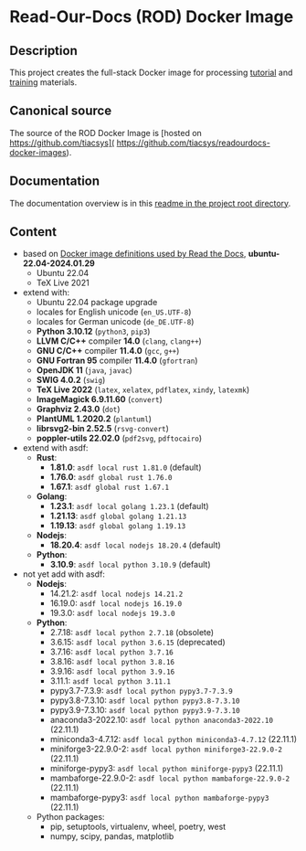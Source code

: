 # Read-Our-Docs (ROD) Docker Image

## Description

This project creates the full-stack Docker image for processing [tutorial](
https://bridle.tiac-systems.net/tutorials) and [training](
https://bridle.tiac-systems.net/trainings) materials.

## Canonical source

The source of the ROD Docker Image is [hosted on https://github.com/tiacsys](
https://github.com/tiacsys/readourdocs-docker-images).

## Documentation

The documentation overview is in this [readme in the project root directory](
README.md).

## Content

- based on [Docker image definitions used by Read the
  Docs](https://github.com/readthedocs/readthedocs-docker-images),
  **ubuntu-22.04-2024.01.29**
  - Ubuntu 22.04
  - TeX Live 2021
- extend with:
  - Ubuntu 22.04 package upgrade
  - locales for English unicode (`en_US.UTF-8`)
  - locales for German unicode (`de_DE.UTF-8`)
  - **Python 3.10.12** (`python3`, `pip3`)
  - **LLVM C/C++** compiler **14.0** (`clang`, `clang++`)
  - **GNU C/C++** compiler **11.4.0** (`gcc`, `g++`)
  - **GNU Fortran 95** compiler **11.4.0** (`gfortran`)
  - **OpenJDK 11** (`java`, `javac`)
  - **SWIG 4.0.2** (`swig`)
  - **TeX Live 2022** (`latex`, `xelatex`, `pdflatex`, `xindy`, `latexmk`)
  - **ImageMagick 6.9.11.60** (`convert`)
  - **Graphviz 2.43.0** (`dot`)
  - **PlantUML 1.2020.2** (`plantuml`)
  - **librsvg2-bin 2.52.5** (`rsvg-convert`)
  - **poppler-utils 22.02.0** (`pdf2svg`, `pdftocairo`)
- extend with asdf:
  - **Rust**:
    - **1.81.0**: `asdf local rust 1.81.0` (default)
    - **1.76.0**: `asdf global rust 1.76.0`
    - **1.67.1**: `asdf global rust 1.67.1`
  - **Golang**:
    - **1.23.1**: `asdf local golang 1.23.1` (default)
    - **1.21.13**: `asdf global golang 1.21.13`
    - **1.19.13**: `asdf global golang 1.19.13`
  - **Nodejs**:
    - **18.20.4**: `asdf local nodejs 18.20.4` (default)
  - **Python**:
    - **3.10.9**: `asdf local python 3.10.9` (default)
- not yet add with asdf:
  - **Nodejs**:
    - 14.21.2: `asdf local nodejs 14.21.2`
    - 16.19.0: `asdf local nodejs 16.19.0`
    - 19.3.0: `asdf local nodejs 19.3.0`
  - **Python**:
    - 2.7.18: `asdf local python 2.7.18` (obsolete)
    - 3.6.15: `asdf local python 3.6.15` (deprecated)
    - 3.7.16: `asdf local python 3.7.16`
    - 3.8.16: `asdf local python 3.8.16`
    - 3.9.16: `asdf local python 3.9.16`
    - 3.11.1: `asdf local python 3.11.1`
    - pypy3.7-7.3.9: `asdf local python pypy3.7-7.3.9`
    - pypy3.8-7.3.10: `asdf local python pypy3.8-7.3.10`
    - pypy3.9-7.3.10: `asdf local python pypy3.9-7.3.10`
    - anaconda3-2022.10: `asdf local python anaconda3-2022.10` (22.11.1)
    - miniconda3-4.7.12: `asdf local python miniconda3-4.7.12` (22.11.1)
    - miniforge3-22.9.0-2: `asdf local python miniforge3-22.9.0-2` (22.11.1)
    - miniforge-pypy3: `asdf local python miniforge-pypy3` (22.11.1)
    - mambaforge-22.9.0-2: `asdf local python mambaforge-22.9.0-2` (22.11.1)
    - mambaforge-pypy3: `asdf local python mambaforge-pypy3` (22.11.1)
  - Python packages:
    - pip, setuptools, virtualenv, wheel, poetry, west
    - numpy, scipy, pandas, matplotlib
